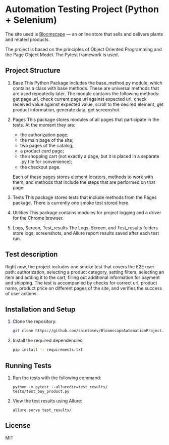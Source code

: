 # Automation Testing Project (Python + Selenium)
The site used is [Bloomscape](http://bloomscape.com/) — an online store that sells and delivers plants and related products.

The project is based on the principles of Object Oriented Programming and the Page Object Model.
The Pytest framework is used. 
## Project Structure

1. Base 
    This Python Package includes the base_method.py module, which contains a class with base methods. These are universal methods that are used repeatedly later. The module contains the following methods: get page url, check current page url against expected url, check received value against expected value, scroll to the desired element, get product information, generate data, get screenshot.
2. Pages
    This package stores modules of all pages that participate in the tests. At the moment they are:
    - the authorization page; 
    - the main page of the site;
    - two pages of the catalog;
    - a product card page;
    - the shopping cart (not exactly a page, but it is placed in a separate .py file for convenience);
    - the checkout page.

    Each of these pages stores element locators, methods to work with them, and methods that include the steps that are performed on that page. 

3. Tests
This package stores tests that include methods from the Pages package. There is currently one smoke test stored here. 
4. Utilities
    This package contains modules for project logging and a driver for the Chrome browser. 
5. Logs, Screen, Test_results
    The Logs, Screen, and Test_results folders store logs, screenshots, and Allure report results saved after each test run.

## Test description
Right now, the project includes one smoke test that covers the E2E user path: authorization, selecting a product category, setting filters, selecting an item and adding it to the cart, filling out additional information for payment and shipping. The test is accompanied by checks for correct url, product name, product price on different pages of the site, and verifies the success of user actions.

## Installation and Setup
1. Clone the repository:
    ```bash
    git clone https://github.com/saintosev/BloomscapeAutomationProject.git
    ```
2. Install the required dependencies:
    ```bash
    pip install -r requirements.txt
    ```
## Running Tests
1. Run the tests with the following command:
    ```
    python -m pytest --alluredir=test_results/ tests/test_buy_product.py
    ```
2. View the test results using Allure:
    ```
    allure serve test_results/ 
    ```

## License

MIT
